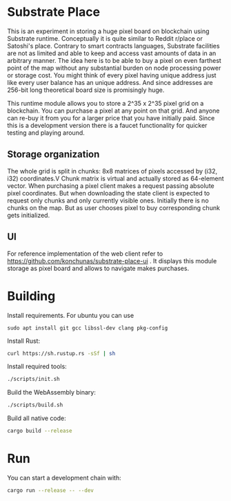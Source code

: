# Substrate Place

This is an experiment in storing a huge pixel board on blockchain using Substrate runtime. Conceptually it is quite similar to Reddit r/place or Satoshi's place. Contrary to smart contracts languages, Substrate facilities are not as limited and able to keep and access vast amounts of data in an arbitrary manner. The idea here is to be able to buy a pixel on even farthest point of the map without any substantial burden on node processing power or storage cost. You might think of every pixel having unique address just like every user balance has an unique address. And since addresses are 256-bit long theoretical board size is promisingly huge.

This runtime module allows you to store a 2^35 x 2^35 pixel grid on a blockchain. You can purchase a pixel at any point on that grid. And anyone can re-buy it from you for a larger price that you have initially paid. Since this is a development version there is a faucet functionality for quicker testing and playing around.

## Storage organization

The whole grid is split in chunks: 8x8 matrices of pixels accessed by (i32, i32) coordinates.V
Chunk matrix is virtual and actually stored as 64-element vector.
When purchasing a pixel client makes a request passing absolute pixel coordinates.
But when downloading the state client is expected to request only chunks and only currently visible ones.
Initially there is no chunks on the map. But as user chooses pixel to buy corresponding chunk gets initialized.

## UI

For reference implementation of the web client refer to https://github.com/konchunas/substrate-place-ui .
It displays this module storage as pixel board and allows to navigate makes purchases.


# Building

Install requirements.
For ubuntu you can use

`sudo apt install git gcc libssl-dev clang pkg-config`

Install Rust:

```bash
curl https://sh.rustup.rs -sSf | sh
```

Install required tools:

```bash
./scripts/init.sh
```

Build the WebAssembly binary:

```bash
./scripts/build.sh
```

Build all native code:

```bash
cargo build --release
```

# Run

You can start a development chain with:

```bash
cargo run --release -- --dev
```